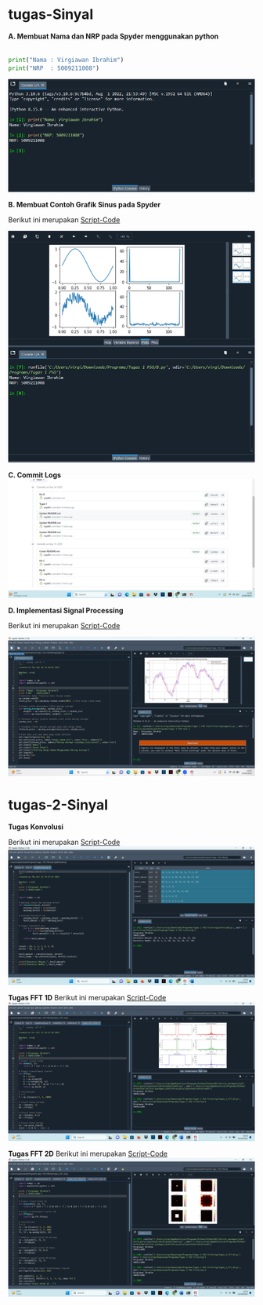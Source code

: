 # tugas-Sinyal
**A. Membuat Nama dan NRP pada Spyder menggunakan python**
```python

print("Nama : Virgiawan Ibrahim")
print("NRP  : 5009211008")
```
![A](A.png.png)

**B. Membuat Contoh Grafik Sinus pada Spyder**

Berikut ini merupakan [Script-Code](B.py)

![B](B.png)

**C. Commit Logs**
![C](C.png)

**D. Implementasi Signal Processing**

Berikut ini merupakan [Script-Code](Filtering(tugas1).py)

![D](Filtering(tugas1).png)

# tugas-2-Sinyal
**Tugas Konvolusi**

Berikut ini merupakan [Script-Code](Tugas_2_Konvolusi.py)
![D](TugasKonvolusi.png)

**Tugas FFT 1D**
Berikut ini merupakan [Script-Code](TTugas_2_FFT_1D.py)
![D](Tugas_2_FFT_1D.png)

**Tugas FFT 2D**
Berikut ini merupakan [Script-Code](TTugas_2_FFT_2D.py)
![D](Tugas_2_FFT_2D.png)

